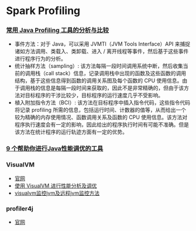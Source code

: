 # Spark Profiling

### [常用 Java Profiling 工具的分析与比较](http://www.ibm.com/developerworks/cn/java/j-lo-profiling/)
- 事件方法：对于 Java，可以采用 JVMTI（JVM Tools Interface）API 来捕捉诸如方法调用、类载入、类卸载、进入 / 离开线程等事件，然后基于这些事件进行程序行为的分析。
- 统计抽样方法（sampling）: 该方法每隔一段时间调用系统中断，然后收集当前的调用栈（call stack）信息，记录调用栈中出现的函数及这些函数的调用结构，基于这些信息得到函数的调用关系图及每个函数的 CPU 使用信息。由于调用栈的信息是每隔一段时间来获取的，因此不是非常精确的，但由于该方法对目标程序的干涉比较少，目标程序的运行速度几乎不受影响。
- 植入附加指令方法（BCI）: 该方法在目标程序中插入指令代码，这些指令代码将记录 profiling 所需的信息，包括运行时间、计数器的值等，从而给出一个较为精确的内存使用情况、函数调用关系及函数的 CPU 使用信息。该方法对程序执行速度会有一定的影响，因此给出的程序执行时间有可能不准确。但是该方法在统计程序的运行轨迹方面有一定的优势。

### [9 个帮助你进行Java性能调优的工具](http://www.open-open.com/news/view/1ec20f6)

### VisualVM
- [官网](http://visualvm.java.net/)
- [使用 VisualVM 进行性能分析及调优](http://www.ibm.com/developerworks/cn/java/j-lo-visualvm/)
- [visualvm监控jvm及远程jvm监控方法](http://www.blogjava.net/titanaly/archive/2012/03/20/372318.html)

### profiler4j
- [官网](http://profiler4j.sourceforge.net/)

